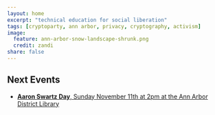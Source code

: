 ```yaml
---
layout: home
excerpt: "technical education for social liberation"
tags: [cryptoparty, ann arbor, privacy, cryptography, activism]
image:
  feature: ann-arbor-snow-landscape-shrunk.png
  credit: zandi
share: false
---
```


## Next Events
 * [**Aaron Swartz Day**, Sunday November 11th at 2pm at the Ann Arbor District Library][aadl]
 

[aha]: http://www.allhandsactive.org/
[ziggys]: http://ziggysypsi.com
[aadl]: https://aadl.org/
[oldtown]: http://oldtownaa.com/

[facebookevent]: https://www.facebook.com/events/140211433332985/
[aadlevent]: https://aadl.org/node/372209
